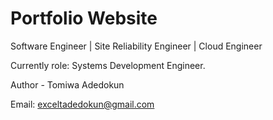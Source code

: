 # Portfolio Website
Software Engineer | Site Reliability Engineer | Cloud Engineer

Currently role: Systems Development Engineer.

Author - Tomiwa Adedokun

Email: exceltadedokun@gmail.com
